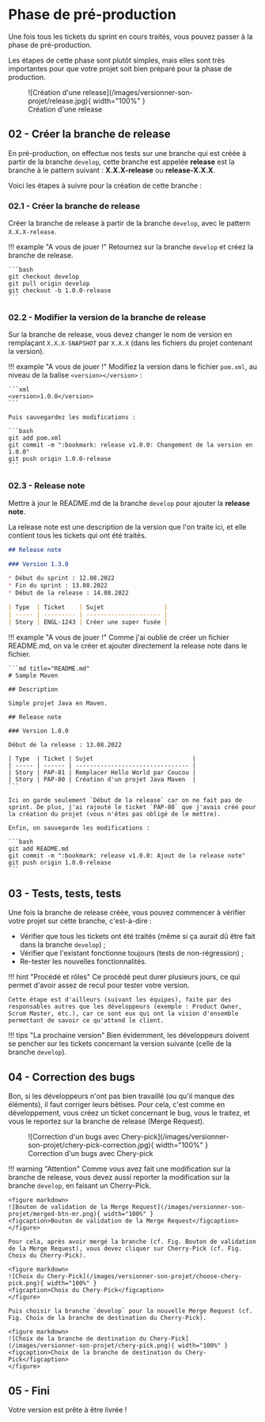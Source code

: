 # Phase de pré-production

Une fois tous les tickets du sprint en cours traités, vous pouvez passer à la phase de pré-production.

Les étapes de cette phase sont plutôt simples, mais elles sont très importantes pour que votre projet soit bien préparé pour la phase de production.

<figure markdown>
![Création d'une release](/images/versionner-son-projet/release.jpg){ width="100%" }
<figcaption>Création d'une release</figcaption>
</figure>

## 02 - Créer la branche de release

En pré-production, on effectue nos tests sur une branche qui est créée à partir de la branche `develop`, cette branche est appelée **release** est la branche à le pattern suivant : **X.X.X-release** ou **release-X.X.X**.

Voici les étapes à suivre pour la création de cette branche :

### 02.1 - Créer la branche de release

Créer la branche de release à partir de la branche `develop`, avec le pattern `X.X.X-release`.

!!! example "A vous de jouer !"
    Retournez sur la branche `develop` et créez la branche de release.

    ```bash
    git checkout develop
    git pull origin develop
    git checkout -b 1.0.0-release
    ```

### 02.2 - Modifier la version de la branche de release

Sur la branche de release, vous devez changer le nom de version en remplaçant `X.X.X-SNAPSHOT` par `X.X.X` (dans les fichiers du projet contenant la version).

!!! example "A vous de jouer !"
    Modifiez la version dans le fichier `pom.xml`, au niveau de la balise `<version></version>` :
    
    ```xml
    <version>1.0.0</version>
    ```

    Puis sauvegardez les modifications :

    ```bash
    git add pom.xml
    git commit -m ":bookmark: release v1.0.0: Changement de la version en 1.0.0"
    git push origin 1.0.0-release
    ```

### 02.3 - Release note

Mettre à jour le README.md de la branche `develop` pour ajouter la **release note**.

La release note est une description de la version que l'on traite ici, et elle contient tous les tickets qui ont été traités.

```md
## Release note

### Version 1.3.0

* Début du sprint : 12.08.2022
* Fin du sprint : 13.08.2022
* Début de la release : 14.08.2022

| Type  | Ticket    | Sujet                 |
| ----- | --------- | --------------------- |
| Story | ENGL-1243 | Créer une super fusée |
```

!!! example "A vous de jouer !"
    Comme j'ai oublié de créer un fichier README.md, on va le créer et ajouter directement la release note dans le fichier.
    
    ```md title="README.md"
    # Sample Maven

    ## Description

    Simple projet Java en Maven.

    ## Release note

    ### Version 1.0.0

    Début de la release : 13.08.2022

    | Type  | Ticket | Sujet                            |
    | ----- | ------ | -------------------------------- |
    | Story | PAP-81 | Remplacer Hello World par Coucou |
    | Story | PAP-80 | Création d'un projet Java Maven  |
    ```

    Ici on garde seulement `Début de la release` car on ne fait pas de sprint. De plus, j'ai rajouté le ticket `PAP-80` que j'avais créé pour la création du projet (vous n'êtes pas obligé de le mettre).

    Enfin, on sauvegarde les modifications :
    
    ```bash
    git add README.md
    git commit -m ":bookmark: release v1.0.0: Ajout de la release note"
    git push origin 1.0.0-release
    ```

## 03 - Tests, tests, tests

Une fois la branche de release créée, vous pouvez commencer à vérifier votre projet sur cette branche, c'est-à-dire :

* Vérifier que tous les tickets ont été traités (même si ça aurait dû être fait dans la branche `develop`) ;
* Vérifier que l'existant fonctionne toujours (tests de non-régression) ;
* Re-tester les nouvelles fonctionnalités.

!!! hint "Procédé et rôles"
    Ce procédé peut durer plusieurs jours, ce qui permet d'avoir assez de recul pour tester votre version.

    Cette étape est d'ailleurs (suivant les équipes), faite par des responsables autres que les développeurs (exemple : Product Owner, Scrum Master, etc.), car ce sont eux qui ont la vision d'ensemble permettant de savoir ce qu'attend le client.

!!! tips "La prochaine version"
    Bien évidemment, les développeurs doivent se pencher sur les tickets concernant la version suivante (celle de la branche `develop`).

## 04 - Correction des bugs

Bon, si les développeurs n'ont pas bien travaillé (ou qu'il manque des éléments), il faut corriger leurs bêtises. Pour cela, c'est comme en développement, vous créez un ticket concernant le bug, vous le traitez, et vous le reportez sur la branche de release (Merge Request).

<figure markdown>
![Correction d'un bugs avec Chery-pick](/images/versionner-son-projet/chery-pick-correction.jpg){ width="100%" }
<figcaption>Correction d'un bugs avec Chery-pick</figcaption>
</figure>

!!! warning "Attention"
    Comme vous avez fait une modification sur la branche de release, vous devez aussi reporter la modification sur la branche `develop`, en faisant un Cherry-Pick.

    <figure markdown>
    ![Bouton de validation de la Merge Request](/images/versionner-son-projet/merged-btn-mr.png){ width="100%" }
    <figcaption>Bouton de validation de la Merge Request</figcaption>
    </figure>

    Pour cela, après avoir mergé la branche (cf. Fig. Bouton de validation de la Merge Request), vous devez cliquer sur Cherry-Pick (cf. Fig. Choix du Cherry-Pick).

    <figure markdown>
    ![Choix du Chery-Pick](/images/versionner-son-projet/choose-chery-pick.png){ width="100%" }
    <figcaption>Choix du Chery-Pick</figcaption>
    </figure>

    Puis choisir la branche `develop` pour la nouvelle Merge Request (cf. Fig. Choix de la branche de destination du Cherry-Pick).

    <figure markdown>
    ![Choix de la branche de destination du Chery-Pick](/images/versionner-son-projet/chery-pick.png){ width="100%" }
    <figcaption>Choix de la branche de destination du Chery-Pick</figcaption>
    </figure>

## 05 - Fini

Votre version est prête à être livrée !
